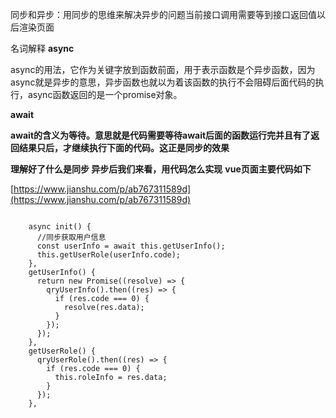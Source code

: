同步和异步：用同步的思维来解决异步的问题当前接口调用需要等到接口返回值以后渲染页面 

名词解释  **async** 

async的用法，它作为关键字放到函数前面，用于表示函数是个异步函数，因为async就是异步的意思，异步函数也就以为着该函数的执行不会阻碍后面代码的执行，async函数返回的是一个promise对象。 

**await** 

**await的含义为等待。意思就是代码需要等待await后面的函数运行完并且有了返回结果只后，才继续执行下面的代码。这正是同步的效果** 

**理解好了什么是同步 异步后我们来看，用代码怎么实现** **vue页面主要代码如下** 

[https://www.jianshu.com/p/ab767311589d](https://www.jianshu.com/p/ab767311589d) 
```vue
 
    async init() { 
      //同步获取用户信息 
      const userInfo = await this.getUserInfo(); 
      this.getUserRole(userInfo.code); 
    }, 
    getUserInfo() { 
      return new Promise((resolve) => { 
        qryUserInfo().then((res) => { 
          if (res.code === 0) { 
            resolve(res.data); 
          } 
        }); 
      }); 
    }, 
    getUserRole() { 
      qryUserRole().then((res) => { 
        if (res.code === 0) { 
          this.roleInfo = res.data; 
        } 
      }); 
    }, 

```




